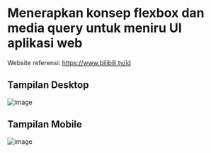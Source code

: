 # Menerapkan konsep flexbox dan media query untuk meniru UI aplikasi web

Website referensi: https://www.bilibili.tv/id

## Tampilan Desktop
![image](https://user-images.githubusercontent.com/76445601/189768854-93588c38-6863-42d8-babf-17dc2ea6dec3.png)


## Tampilan Mobile
![image](https://user-images.githubusercontent.com/76445601/189768947-09d1662b-d30f-4eb4-8b34-9eb5e6493942.png)
